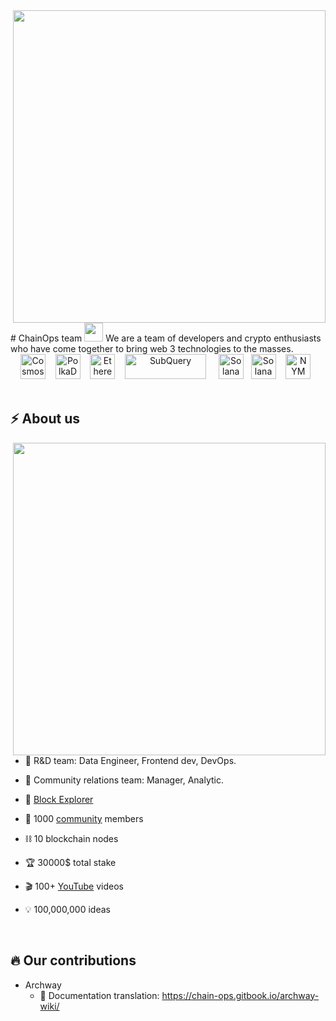 <img align="right" src="https://media0.giphy.com/media/SiRhgiRhquSOwgLptJ/giphy.gif?cid=790b76114133feae031e85f9f3d2b63cd66c5615f800ebaa&rid=giphy.gif&ct=g" width="500"/>
# ChainOps team <img src="https://media.giphy.com/media/hvRJCLFzcasrR4ia7z/giphy.gif" width="30px"/>
We are a team of developers and crypto enthusiasts who have come together to bring web 3 technologies to the masses.&nbsp;


<div align="center">
  <img src="https://cryptologos.cc/logos/cosmos-atom-logo.svg?v=022" title="Cosmos" alt="Cosmos" width="40" height="40"/>&nbsp;
  &nbsp;
  <img src="https://cryptologos.cc/logos/polkadot-new-dot-logo.svg?v=022" title="PolkaDot" alt="PolkaDot" width="40" height="40"/>&nbsp;
  &nbsp;
  <img src="https://cryptologos.cc/logos/ethereum-eth-logo.svg?v=022" title="Ethereum" alt="Ethereum" width="40" height="40"/>&nbsp;
  &nbsp;
   <img title="SubQuery" alt="SubQuery" width="130" height="40" src="https://subquery.network/assets/logo.aead837d.png"> &nbsp;
  &nbsp;
  <img src="https://cryptologos.cc/logos/solana-sol-logo.svg?v=022" title="Solana" alt="Solana" width="40" height="40"/>
  &nbsp;
  <img src="https://cryptologos.cc/logos/near-protocol-near-logo.svg?v=022" title="Solana" alt="Solana" width="40" height="40"/>&nbsp;
  &nbsp;
 <img title="NYM" alt="NYM" width="40" height="40" src="https://yt3.ggpht.com/Ur1JUTwvKAKdNKDkYvE2jrSfsBMaSHRUO9ohObGM4qCeEMm6Dp2gxTlSFVH0MIqAqvF8JBQQ1A=s176-c-k-c0x00ffffff-no-rj">
  &nbsp;
</div>
&nbsp;

## ⚡️ About us
<img align="right" src="https://cdnb.artstation.com/p/assets/images/images/024/858/699/original/pixel-jeff-divoom.gif?1583771904" width="500"/>


  
- 🤖 R&D team: Data Engineer, Frontend dev, DevOps.

- 💬 Сommunity relations team: Manager, Analytic.

- 🔮 [Block Explorer](https://chainops-explorer-frontend.vercel.app/)

- 👥 1000 [community](https://t.me/ChainOps) members

- ⛓ 10 blockchain nodes

- 🏆 30000$ total stake

- 🎬 100+ [YouTube](https://www.youtube.com/c/ChainOpsik) videos

- 💡 100,000,000 ideas


&nbsp;
## 🔥 Our contributions
- Archway
  - 📒 Documentation translation: https://chain-ops.gitbook.io/archway-wiki/
